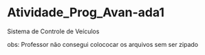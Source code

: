 # Atividade_Prog_Avan-ada1
Sistema de Controle de Veículos


obs: Professor não consegui colococar os arquivos sem ser zipado
